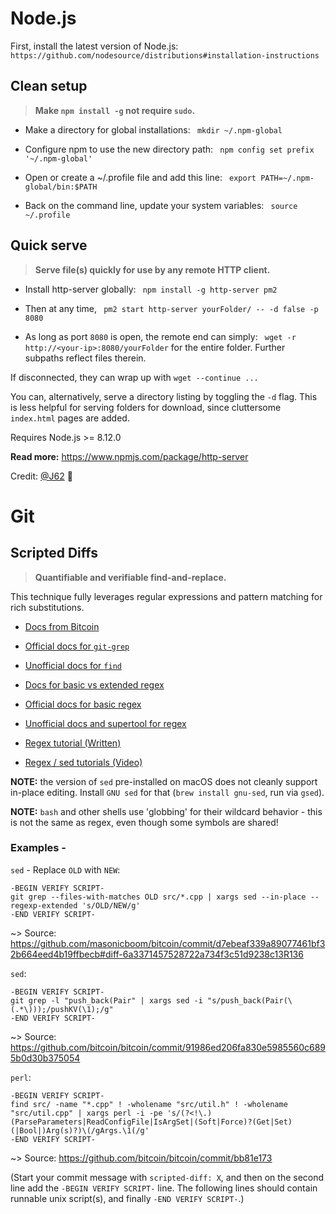# Node.js

First, install the latest version of Node.js:
` https://github.com/nodesource/distributions#installation-instructions`

## Clean setup

> **Make `npm install -g` not require `sudo`.**

- Make a directory for global installations:
` mkdir ~/.npm-global`

- Configure npm to use the new directory path:
` npm config set prefix '~/.npm-global'`

- Open or create a ~/.profile file and add this line:
` export PATH=~/.npm-global/bin:$PATH`

- Back on the command line, update your system variables:
` source ~/.profile`

## Quick serve

> **Serve file(s) quickly for use by any remote HTTP client.**

- Install http-server globally:
` npm install -g http-server pm2`

- Then at any time,
` pm2 start http-server yourFolder/ -- -d false -p 8080`

- As long as port `8080` is open, the remote end can simply:
` wget -r http://<your-ip>:8080/yourFolder`
for the entire folder. Further subpaths reflect files therein.

If disconnected, they can wrap up with `wget --continue ...`

You can, alternatively, serve a directory listing by toggling the `-d` flag. This is less helpful for serving folders for download, since cluttersome `index.html` pages are added.

Requires Node.js >= 8.12.0

**Read more:** https://www.npmjs.com/package/http-server


Credit: [@J62](https://github.com/interbiznw) 👔


# Git

## Scripted Diffs

> **Quantifiable and verifiable find-and-replace.**

This technique fully leverages regular expressions and pattern matching for rich substitutions.

- [Docs from Bitcoin](https://github.com/bitcoin/bitcoin/blob/master/doc/developer-notes.md#scripted-diffs)

- [Official docs for `git-grep`](https://git-scm.com/docs/git-grep)

- [Unofficial docs for `find`](https://www.binarytides.com/linux-find-command-examples/)

- [Docs for basic vs extended regex](https://www.gnu.org/software/grep/manual/html_node/Basic-vs-Extended.html)

- [Official docs for basic regex](https://www.gnu.org/software/sed/manual/html_node/Regular-Expressions.html)

- [Unofficial docs and supertool for regex](https://regexr.com/)

- [Regex tutorial (Written)](https://github.com/ziishaned/learn-regex)

- [Regex / sed tutorials (Video)](https://www.youtube.com/user/theurbanpenguin/search?query=sed)

**NOTE:** the version of `sed` pre-installed on macOS does not cleanly support in-place editing. Install `GNU sed` for that (`brew install gnu-sed`, run via `gsed`).

**NOTE:** `bash` and other shells use 'globbing' for their wildcard behavior - this is not the same as regex, even though some symbols are shared!

### Examples -

`sed` - Replace `OLD` with `NEW`:
```
-BEGIN VERIFY SCRIPT-
git grep --files-with-matches OLD src/*.cpp | xargs sed --in-place --regexp-extended 's/OLD/NEW/g'
-END VERIFY SCRIPT-
```
~> Source: https://github.com/masonicboom/bitcoin/commit/d7ebeaf339a89077461bf32b664eed4b19ffbecb#diff-6a3371457528722a734f3c51d9238c13R136

`sed`:
```
-BEGIN VERIFY SCRIPT-
git grep -l "push_back(Pair" | xargs sed -i "s/push_back(Pair(\(.*\)));/pushKV(\1);/g"
-END VERIFY SCRIPT-
```
~> Source: https://github.com/bitcoin/bitcoin/commit/91986ed206fa830e5985560c6895b0d30b375054

`perl`:
```
-BEGIN VERIFY SCRIPT-
find src/ -name "*.cpp" ! -wholename "src/util.h" ! -wholename "src/util.cpp" | xargs perl -i -pe 's/(?<!\.)(ParseParameters|ReadConfigFile|IsArgSet|(Soft|Force)?(Get|Set)(|Bool|)Arg(s)?)\(/gArgs.\1(/g'
-END VERIFY SCRIPT-
```
~> Source: https://github.com/bitcoin/bitcoin/commit/bb81e173


(Start your commit message with `scripted-diff: X`, and then on the second line add the `-BEGIN VERIFY SCRIPT-` line. The following lines should contain runnable unix script(s), and finally `-END VERIFY SCRIPT-`.)